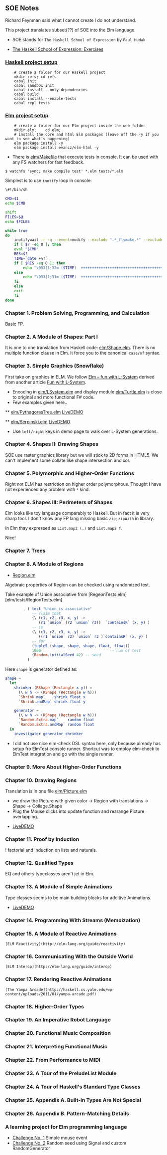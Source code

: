 
## SOE Notes

Richard Feynman said what I cannot create I do not understand.

This project translates subset(??) of SOE into the Elm language.

* SOE stands for `The Haskell School of Expression` by `Paul Hudak`

* [The Haskell School of Expression: Exercises](http://www.elbeno.com/haskell_soe_blog/?page_id=24)

### [Haskell project setup](https://howistart.org/posts/haskell/1)

```
    # create a folder for our Haskell project
    mkdir refs; cd refs
    cabal init
    cabal sandbox init
    cabal install --only-dependencies
    cabal build
    cabal install --enable-tests
    cabal repl tests
```

### [Elm project setup](https://github.com/urfolomeus/seat_saver)

```
    # create a folder for our Elm project inside the web folder
    mkdir elm;    cd elm;
    # install the core and html Elm packages (leave off the -y if you want to see what's happening)
    elm package install -y
    elm package install evancz/elm-html -y
```

* There is [elm/Makefile](elm/Makefile) that execute tests in console.
  It can be used with any FS watchers for fast feedback.

`$ watchfs 'sync; make compile test' *.elm tests/*.elm`

Simplest is to use `inotify` loop in console:
```bash
\#!/bin/sh

CMD=$1
echo $CMD

shift
FILES=$@
echo $FILES

while true
do
    inotifywait -r -q --event=modify --exclude ".*_flymake.*" --exclude "\.#.*" --exclude "tmp" --exclude ".*\.log" $FILES
    if [ $? -eq 0 ]; then
	eval "$CMD"
	RES=$?
	TIME=`date +%T`
	if [ $RES -eq 0 ]; then
	    echo "\033[1;32m ($TIME)  ++++++++++++++++++++++++++++++++++++++++++++++++++++++++\033[m"
	else
	    echo "\033[1;31m ($TIME)  ++++++++++++++++++++++++++++++++++++++++++++++++++++++++\033[m"
	fi
    else
	exit
    fi
done

```


### Chapter  1. Problem Solving, Programming, and Calculation
Basic FP.

### Chapter  2. A Module of Shapes: Part I
It is one to one translation from Haskell code: [elm/Shape.elm](elm/Shape.elm).
There is no multiple function clause in Elm. It force you to the canonical `case/of` syntax.
### Chapter  3. Simple Graphics (Snowflake)
First take on graphics in ELM. We follow
[Elm – fun with L-System](http://theburningmonk.com/2015/10/elm-fun-with-l-system-part-4/)
derived from another article
[Fun with L-System](http://www.clear-lines.com/blog/post/Fun-with-L-system.aspx).

* Encoding in [elm/LSystem.elm](elm/LSystem.elm) and display module
  [elm/Turtle.elm](elm/Turtle.elm) is close to original and more
  functional F# code.
* Few examples given here..

** [elm/PythagorasTree.elm](elm/PythagorasTree.elm) [LiveDEMO](https://raw.githack.com/ibnHatab/SOE/master/elm/demo/PythagorasTree.html)

** [elm/Serpinski.elm](elm/Serpinski.elm) [LiveDEMO](https://raw.githack.com/ibnHatab/SOE/master/elm/demo/Serpinski.html).

- Use `left/right` keys in demo page to walk over L-System generations.

### Chapter  4. Shapes II: Drawing Shapes
SOE use raster graphics library but we will stick to 2D forms in HTML5.
We can't implement some collate like shape intersection and xor.

### Chapter  5. Polymorphic and Higher-Order Functions

Right not ELM has restriction on higher order polymorphous. Thought I
have not experienced any problem with `*` kind.

### Chapter  6. Shapes III: Perimeters of Shapes

Elm looks like toy language comparably to Haskell. But in fact it is
very sharp tool.  I don't know any FP lang missing basic `zip`;
`zipWith` in library.

In Elm thay expressed as `List.map2 (,)` and `List.map2 f`.

Nice!

### Chapter  7. Trees

### Chapter  8. A Module of Regions
- [Region.elm](elm/Region.elm)

Algebraic properties of Region can be checked using randomized test.

Take example of Union associative from
   [RegeonTests.elm][elm/tests/RegionTests.elm].

```elm
        , ( test "Union is associative"
            -- claim that
            (\ (r1, r2, r3, x, y) ->
               (r1 `union` (r2 `union` r3))  `containsR` (x, y) )
            -- is
            (\ (r1, r2, r3, x, y) ->
               ((r1 `union` r2) `union` r3 )`containsR` (x, y) )
            -- for
            (tuple5 (shape, shape, shape, float, float))
            1000                               -- num of test
            (Random.initialSeed 42) -- seed
          )
```
Here `shape` is generator defined as:
```elm
shape =
  let
    shrinker (RShape (Rectangle x y)) =
      (\ w h -> (RShape (Rectangle w h)))
      `Shrink.map`    shrink float x
      `Shrink.andMap` shrink float y

    generator =
      (\ w h -> (RShape (Rectangle w h)))
      `Random.Extra.map`    random float
      `Random.Extra.andMap` random float
  in
    investigator generator shrinker
```

* I did not use nice elm-check DSL syntax here, only because already
  has setup fro ElmTest console runner.  Shortcut was to employ
  elm-check to ElmTest integration and go with the single runner.

### Chapter  9. More About Higher-Order Functions
### Chapter 10. Drawing Regions
Translation is in one file [elm/Picture.elm](elm/Picture.elm)
- we draw the Picture with given color -> Region with translations -> Shape -> Collage.Shape
- Plug the Mouse clicks into update function and rearange Picture overlapping.
* [LiveDEMO](https://raw.githack.com/ibnHatab/SOE/master/elm/demo/Picture.html)

### Chapter 11. Proof by Induction
! factorial and induction on lists and naturals.
### Chapter 12. Qualified Types
EQ and others typeclasses aren't jet in Elm.
### Chapter 13. A Module of Simple Animations
Type classes seems to be main building blocks for additive Animations.
* [LiveDEMO](https://raw.githack.com/ibnHatab/SOE/master/elm/demo/Animation.html)

### Chapter 14. Programming With Streams (Memoization)

### Chapter 15. A Module of Reactive Animations
    [ELM Reactivity](http://elm-lang.org/guide/reactivity)

### Chapter 16. Communicating With the Outside World
    [ELM Interop](http://elm-lang.org/guide/interop)

### Chapter 17. Rendering Reactive Animations
    [The Yampa Arcade](http://haskell.cs.yale.edu/wp-content/uploads/2011/01/yampa-arcade.pdf)

### Chapter 18. Higher-Order Types

### Chapter 19. An Imperative Robot Language

### Chapter 20. Functional Music Composition

### Chapter 21. Interpreting Functional Music

### Chapter 22. From Performance to MIDI

### Chapter 23. A Tour of the PreludeList Module

### Chapter 24. A Tour of Haskell's Standard Type Classes

### Chapter 25. Appendix A. Built-in Types Are Not Special

### Chapter 26. Appendix B. Pattern-Matching Details


### A learning project for Elm programming language
* [Challenge No. 1](elm/arch/ElmChallengeOne.elm)
      Simple mouse event
* [Challenge No. 2](elm/arch/ElmChallengeTwo.elm)
      Random seed using Signal and custom RandomGenerator
